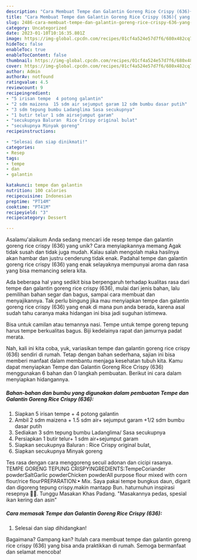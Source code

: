 ```yaml
---
description: "Cara Membuat Tempe dan Galantin Goreng Rice Crispy (636){ yang Enak"
title: "Cara Membuat Tempe dan Galantin Goreng Rice Crispy (636){ yang Enak"
slug: 2486-cara-membuat-tempe-dan-galantin-goreng-rice-crispy-636-yang-enak
category: Uncategorized
date: 2023-01-10T10:16:35.801Z
image: https://img-global.cpcdn.com/recipes/01cf4a524e57d7f6/680x482cq70/tempe-dan-galantin-goreng-rice-crispy-636-foto-resep-utama.jpg
hideToc: false
enableToc: true
enableTocContent: false
thumbnail: https://img-global.cpcdn.com/recipes/01cf4a524e57d7f6/680x482cq70/tempe-dan-galantin-goreng-rice-crispy-636-foto-resep-utama.jpg
cover: https://img-global.cpcdn.com/recipes/01cf4a524e57d7f6/680x482cq70/tempe-dan-galantin-goreng-rice-crispy-636-foto-resep-utama.jpg
author: Admin
authorAv: notfound
ratingvalue: 4.5
reviewcount: 9
recipeingredient:
- "5 irisan tempe  4 potong galantin"
- "2 sdm maizena  15 sdm air sejumput garam 12 sdm bumbu dasar putih"
- "3 sdm tepung bumbu Ladanglima Sasa secukupnya"
- "1 butir telur 1 sdm airsejumput garam"
- "secukupnya Baluran  Rice Crispy original bulat"
- "secukupnya Minyak goreng"
recipeinstructions:

- "Selesai dan siap dinikmati!"
categories:
- Resep
tags:
- tempe
- dan
- galantin

katakunci: tempe dan galantin 
nutrition: 100 calories
recipecuisine: Indonesian
preptime: "PT14M"
cooktime: "PT41M"
recipeyield: "3"
recipecategory: Dessert

---
```



Asalamu'alaikum Anda sedang mencari ide resep tempe dan galantin goreng rice crispy (636) yang unik? Cara menyiapkannya memang Agak tidak susah dan tidak juga mudah. Kalau salah mengolah maka hasilnya akan hambar dan justru cenderung tidak enak. Padahal tempe dan galantin goreng rice crispy (636) yang enak selayaknya mempunyai aroma dan rasa yang bisa memancing selera kita.


Ada beberapa hal yang sedikit bisa berpengaruh terhadap kualitas rasa dari tempe dan galantin goreng rice crispy (636), mulai dari jenis bahan, lalu pemilihan bahan segar dan bagus, sampai cara membuat dan menyajikannya. Tak perlu bingung jika mau menyiapkan tempe dan galantin goreng rice crispy (636) yang enak di mana pun anda berada, karena asal sudah tahu caranya maka hidangan ini bisa jadi suguhan istimewa.

Bisa untuk camilan atau temannya nasi. Tempe untuk tempe goreng tepung harus tempe berkualitas bagus. Biji kedelainya rapat dan jamurnya padat merata.


Nah, kali ini kita coba, yuk, variasikan tempe dan galantin goreng rice crispy (636) sendiri di rumah. Tetap dengan bahan sederhana, sajian ini bisa memberi manfaat dalam membantu menjaga kesehatan tubuh kita. Kamu dapat menyiapkan Tempe dan Galantin Goreng Rice Crispy (636) menggunakan 6 bahan dan 0 langkah pembuatan. Berikut ini cara dalam menyiapkan hidangannya.

<!--inarticleads1-->

##### Bahan-bahan dan bumbu yang digunakan dalam pembuatan Tempe dan Galantin Goreng Rice Crispy (636):

1. Siapkan 5 irisan tempe + 4 potong galantin
1. Ambil 2 sdm maizena + 1.5 sdm air+ sejumput garam +1/2 sdm bumbu dasar putih
1. Sediakan 3 sdm tepung bumbu Ladanglima/ Sasa secukupnya
1. Persiapkan 1 butir telur+ 1 sdm air+sejumput garam
1. Siapkan secukupnya Baluran : Rice Crispy original bulat,
1. Siapkan secukupnya Minyak goreng


Tes rasa dengan cara menggoreng secuil adonan dan cicipi rasanya. TEMPE GORENG TEPUNG CRISPYINGREDIENTS:TempeCoriander powderSaltGarlic powderChicken powderAll purpose flour mixed with corn flour/rice flourPREPARATION:• Mix. Saya pakai tempe bungkus daun, digarit dan digoreng tepung crispy.makin mantapp Bun. haturnuhun inspirasi resepnya 🙏🤗. Tunggu Masakan Khas Padang. &#34;Masakannya pedas, spesial ikan kering dan asin&#34; 

<!--inarticleads2-->

##### Cara memasak Tempe dan Galantin Goreng Rice Crispy (636):


1. Selesai dan siap dihidangkan!



Bagaimana? Gampang kan? Itulah cara membuat tempe dan galantin goreng rice crispy (636) yang bisa anda praktikkan di rumah. Semoga bermanfaat dan selamat mencoba!
